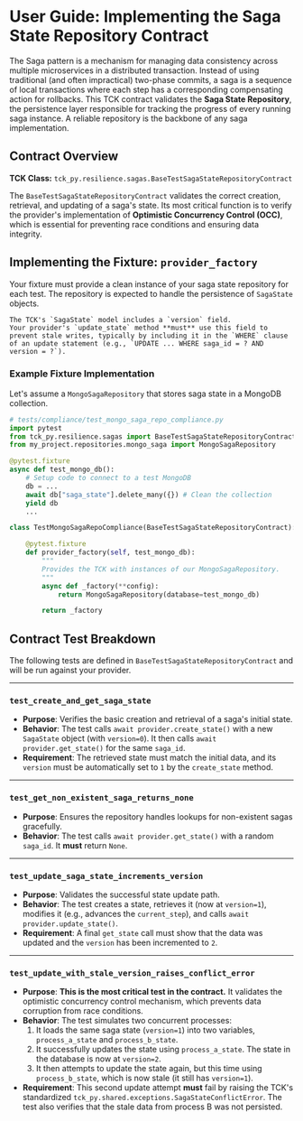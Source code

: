 # User Guide: Implementing the Saga State Repository Contract

The Saga pattern is a mechanism for managing data consistency across multiple microservices in a distributed transaction.
Instead of using traditional (and often impractical) two-phase commits, a saga is a sequence of local transactions where each step has a corresponding compensating action for rollbacks.
This TCK contract validates the **Saga State Repository**, the persistence layer responsible for tracking the progress of every running saga instance.
A reliable repository is the backbone of any saga implementation.

## Contract Overview

**TCK Class:** ```tck_py.resilience.sagas.BaseTestSagaStateRepositoryContract```

The `BaseTestSagaStateRepositoryContract` validates the correct creation, retrieval, and updating of a saga's state.
Its most critical function is to verify the provider's implementation of **Optimistic Concurrency Control (OCC)**, which is essential for preventing race conditions and ensuring data integrity.

## Implementing the Fixture: `provider_factory`

Your fixture must provide a clean instance of your saga state repository for each test.
The repository is expected to handle the persistence of `SagaState` objects.

```info
The TCK's `SagaState` model includes a `version` field.
Your provider's `update_state` method **must** use this field to prevent stale writes, typically by including it in the `WHERE` clause of an update statement (e.g., `UPDATE ... WHERE saga_id = ? AND version = ?`).
```

### Example Fixture Implementation

Let's assume a `MongoSagaRepository` that stores saga state in a MongoDB collection.
```python
# tests/compliance/test_mongo_saga_repo_compliance.py
import pytest
from tck_py.resilience.sagas import BaseTestSagaStateRepositoryContract
from my_project.repositories.mongo_saga import MongoSagaRepository

@pytest.fixture
async def test_mongo_db():
    # Setup code to connect to a test MongoDB
    db = ...
    await db["saga_state"].delete_many({}) # Clean the collection
    yield db
    ...

class TestMongoSagaRepoCompliance(BaseTestSagaStateRepositoryContract):

    @pytest.fixture
    def provider_factory(self, test_mongo_db):
        """
        Provides the TCK with instances of our MongoSagaRepository.
        """
        async def _factory(**config):
            return MongoSagaRepository(database=test_mongo_db)

        return _factory
```

## Contract Test Breakdown

The following tests are defined in `BaseTestSagaStateRepositoryContract` and will be run against your provider.

---

### `test_create_and_get_saga_state`

-   **Purpose**: Verifies the basic creation and retrieval of a saga's initial state.
-   **Behavior**: The test calls `await provider.create_state()` with a new `SagaState` object (with `version=0`).
It then calls `await provider.get_state()` for the same `saga_id`.
-   **Requirement**: The retrieved state must match the initial data, and its `version` must be automatically set to `1` by the `create_state` method.
---

### `test_get_non_existent_saga_returns_none`

-   **Purpose**: Ensures the repository handles lookups for non-existent sagas gracefully.
-   **Behavior**: The test calls `await provider.get_state()` with a random `saga_id`. It **must** return `None`.
---

### `test_update_saga_state_increments_version`

-   **Purpose**: Validates the successful state update path.
-   **Behavior**: The test creates a state, retrieves it (now at `version=1`), modifies it (e.g., advances the `current_step`), and calls `await provider.update_state()`.
-   **Requirement**: A final `get_state` call must show that the data was updated and the `version` has been incremented to `2`.
---

### `test_update_with_stale_version_raises_conflict_error`

-   **Purpose**: **This is the most critical test in the contract.** It validates the optimistic concurrency control mechanism, which prevents data corruption from race conditions.
-   **Behavior**: The test simulates two concurrent processes:
    1.  It loads the same saga state (`version=1`) into two variables, `process_a_state` and `process_b_state`.
    2.  It successfully updates the state using `process_a_state`. The state in the database is now at `version=2`.
    3.  It then attempts to update the state again, but this time using `process_b_state`, which is now stale (it still has `version=1`).
-   **Requirement**: This second update attempt **must** fail by raising the TCK's standardized ```tck_py.shared.exceptions.SagaStateConflictError```.
The test also verifies that the stale data from process B was not persisted.
